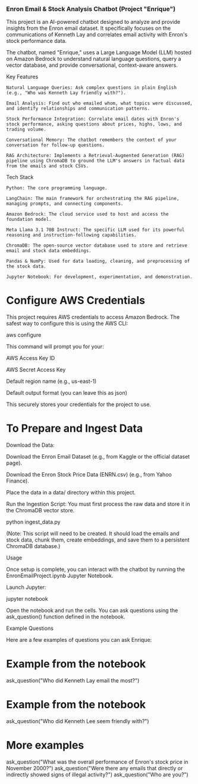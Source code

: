 ### Enron Email & Stock Analysis Chatbot (Project "Enrique")

This project is an AI-powered chatbot designed to analyze and provide insights from the Enron email dataset. It specifically focuses on the communications of Kenneth Lay and correlates email activity with Enron's stock performance data.

The chatbot, named "Enrique," uses a Large Language Model (LLM) hosted on Amazon Bedrock to understand natural language questions, query a vector database, and provide conversational, context-aware answers.

Key Features

    Natural Language Queries: Ask complex questions in plain English (e.g., "Who was Kenneth Lay friendly with?").

    Email Analysis: Find out who emailed whom, what topics were discussed, and identify relationships and communication patterns.

    Stock Performance Integration: Correlate email dates with Enron's stock performance, asking questions about prices, highs, lows, and trading volume.

    Conversational Memory: The chatbot remembers the context of your conversation for follow-up questions.

    RAG Architecture: Implements a Retrieval-Augmented Generation (RAG) pipeline using ChromaDB to ground the LLM's answers in factual data from the emails and stock CSVs.

Tech Stack

    Python: The core programming language.

    LangChain: The main framework for orchestrating the RAG pipeline, managing prompts, and connecting components.

    Amazon Bedrock: The cloud service used to host and access the foundation model.

    Meta Llama 3.1 70B Instruct: The specific LLM used for its powerful reasoning and instruction-following capabilities.

    ChromaDB: The open-source vector database used to store and retrieve email and stock data embeddings.

    Pandas & NumPy: Used for data loading, cleaning, and preprocessing of the stock data.

    Jupyter Notebook: For development, experimentation, and demonstration.


# Configure AWS Credentials

This project requires AWS credentials to access Amazon Bedrock. The safest way to configure this is using the AWS CLI:

aws configure


This command will prompt you for your:

AWS Access Key ID

AWS Secret Access Key

Default region name (e.g., us-east-1)

Default output format (you can leave this as json)

This securely stores your credentials for the project to use.

# To Prepare and Ingest Data

Download the Data:

Download the Enron Email Dataset (e.g., from Kaggle or the official dataset page).

Download the Enron Stock Price Data (ENRN.csv) (e.g., from Yahoo Finance).

Place the data in a data/ directory within this project.

Run the Ingestion Script:
You must first process the raw data and store it in the ChromaDB vector store.

python ingest_data.py


(Note: This script will need to be created. It should load the emails and stock data, chunk them, create embeddings, and save them to a persistent ChromaDB database.)

Usage

Once setup is complete, you can interact with the chatbot by running the EnronEmailProject.ipynb Jupyter Notebook.

Launch Jupyter:

jupyter notebook


Open the notebook and run the cells. You can ask questions using the ask_question() function defined in the notebook.

Example Questions

Here are a few examples of questions you can ask Enrique:

# Example from the notebook
ask_question("Who did Kenneth Lay email the most?")


# Example from the notebook
ask_question("Who did Kenneth Lee seem friendly with?")


# More examples
ask_question("What was the overall performance of Enron's stock price in November 2000?")
ask_question("Were there any emails that directly or indirectly showed signs of illegal activity?")
ask_question("Who are you?")
